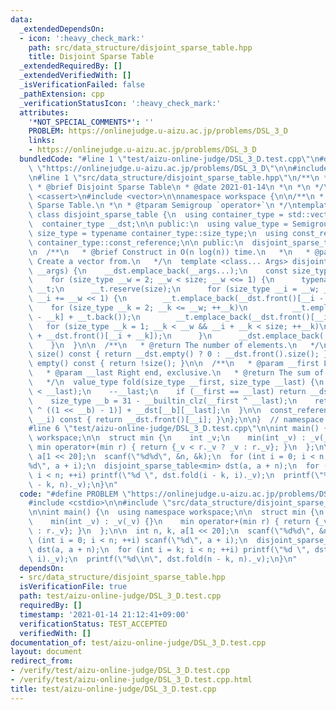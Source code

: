 ```yaml
---
data:
  _extendedDependsOn:
  - icon: ':heavy_check_mark:'
    path: src/data_structure/disjoint_sparse_table.hpp
    title: Disjoint Sparse Table
  _extendedRequiredBy: []
  _extendedVerifiedWith: []
  _isVerificationFailed: false
  _pathExtension: cpp
  _verificationStatusIcon: ':heavy_check_mark:'
  attributes:
    '*NOT_SPECIAL_COMMENTS*': ''
    PROBLEM: https://onlinejudge.u-aizu.ac.jp/problems/DSL_3_D
    links:
    - https://onlinejudge.u-aizu.ac.jp/problems/DSL_3_D
  bundledCode: "#line 1 \"test/aizu-online-judge/DSL_3_D.test.cpp\"\n#define PROBLEM\
    \ \"https://onlinejudge.u-aizu.ac.jp/problems/DSL_3_D\"\n\n#include <cstdio>\n\
    \n#line 1 \"src/data_structure/disjoint_sparse_table.hpp\"\n/**\n * @file disjoint_sparse_table.hpp\n\
    \ * @brief Disjoint Sparse Table\n * @date 2021-01-14\n *\n *\n */\n\n#include\
    \ <cassert>\n#include <vector>\n\nnamespace workspace {\n\n/**\n * @brief Disjoint\
    \ Sparse Table.\n *\n * @tparam Semigroup `operator+`\n */\ntemplate <class Semigroup>\
    \ class disjoint_sparse_table {\n  using container_type = std::vector<std::vector<Semigroup>>;\n\
    \  container_type __dst;\n\n public:\n  using value_type = Semigroup;\n  using\
    \ size_type = typename container_type::size_type;\n  using const_reference = typename\
    \ container_type::const_reference;\n\n public:\n  disjoint_sparse_table() = default;\n\
    \n  /**\n   * @brief Construct in O(n log(n)) time.\n   *\n   * @param __args\
    \ Create a vector from.\n   */\n  template <class... Args> disjoint_sparse_table(Args...\
    \ __args) {\n    __dst.emplace_back(__args...);\n    const size_type size = __dst.front().size();\n\
    \    for (size_type __w = 2; __w < size; __w <<= 1) {\n      typename container_type::value_type\
    \ __t;\n      __t.reserve(size);\n      for (size_type __i = __w; __i < size;\
    \ __i += __w << 1) {\n        __t.emplace_back(__dst.front()[__i - 1]);\n    \
    \    for (size_type __k = 2; __k <= __w; ++__k)\n          __t.emplace_back(__dst.front()[__i\
    \ - __k] + __t.back());\n        __t.emplace_back(__dst.front()[__i]);\n     \
    \   for (size_type __k = 1; __k < __w && __i + __k < size; ++__k)\n          __t.emplace_back(__t.back()\
    \ + __dst.front()[__i + __k]);\n      }\n      __dst.emplace_back(::std::move(__t));\n\
    \    }\n  }\n\n  /**\n   * @return The number of elements.\n   */\n  size_type\
    \ size() const { return __dst.empty() ? 0 : __dst.front().size(); }\n\n  bool\
    \ empty() const { return !size(); }\n\n  /**\n   * @param __first Left end, inclusive.\n\
    \   * @param __last Right end, exclusive.\n   * @return The sum of given range.\n\
    \   */\n  value_type fold(size_type __first, size_type __last) {\n    assert(__first\
    \ < __last);\n    --__last;\n    if (__first == __last) return __dst.front()[__first];\n\
    \    size_type __b = 31 - __builtin_clz(__first ^ __last);\n    return __dst[__b][__first\
    \ ^ ((1 << __b) - 1)] + __dst[__b][__last];\n  }\n\n  const_reference operator[](size_type\
    \ __i) const { return __dst.front()[__i]; }\n};\n\n}  // namespace workspace\n\
    #line 6 \"test/aizu-online-judge/DSL_3_D.test.cpp\"\n\nint main() {\n  using namespace\
    \ workspace;\n\n  struct min {\n    int _v;\n    min(int _v) : _v(_v) {}\n   \
    \ min operator+(min r) { return {_v < r._v ? _v : r._v}; }\n  };\n\n  int n, k,\
    \ a[1 << 20];\n  scanf(\"%d%d\", &n, &k);\n  for (int i = 0; i < n; ++i) scanf(\"\
    %d\", a + i);\n  disjoint_sparse_table<min> dst(a, a + n);\n  for (int i = k;\
    \ i < n; ++i) printf(\"%d \", dst.fold(i - k, i)._v);\n  printf(\"%d\\n\", dst.fold(n\
    \ - k, n)._v);\n}\n"
  code: "#define PROBLEM \"https://onlinejudge.u-aizu.ac.jp/problems/DSL_3_D\"\n\n\
    #include <cstdio>\n\n#include \"src/data_structure/disjoint_sparse_table.hpp\"\
    \n\nint main() {\n  using namespace workspace;\n\n  struct min {\n    int _v;\n\
    \    min(int _v) : _v(_v) {}\n    min operator+(min r) { return {_v < r._v ? _v\
    \ : r._v}; }\n  };\n\n  int n, k, a[1 << 20];\n  scanf(\"%d%d\", &n, &k);\n  for\
    \ (int i = 0; i < n; ++i) scanf(\"%d\", a + i);\n  disjoint_sparse_table<min>\
    \ dst(a, a + n);\n  for (int i = k; i < n; ++i) printf(\"%d \", dst.fold(i - k,\
    \ i)._v);\n  printf(\"%d\\n\", dst.fold(n - k, n)._v);\n}\n"
  dependsOn:
  - src/data_structure/disjoint_sparse_table.hpp
  isVerificationFile: true
  path: test/aizu-online-judge/DSL_3_D.test.cpp
  requiredBy: []
  timestamp: '2021-01-14 21:12:41+09:00'
  verificationStatus: TEST_ACCEPTED
  verifiedWith: []
documentation_of: test/aizu-online-judge/DSL_3_D.test.cpp
layout: document
redirect_from:
- /verify/test/aizu-online-judge/DSL_3_D.test.cpp
- /verify/test/aizu-online-judge/DSL_3_D.test.cpp.html
title: test/aizu-online-judge/DSL_3_D.test.cpp
---
```

